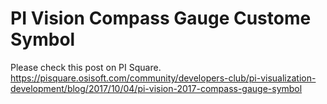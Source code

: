 # PI Vision Compass Gauge Custome Symbol
Please check this post on PI Square.
https://pisquare.osisoft.com/community/developers-club/pi-visualization-development/blog/2017/10/04/pi-vision-2017-compass-gauge-symbol
